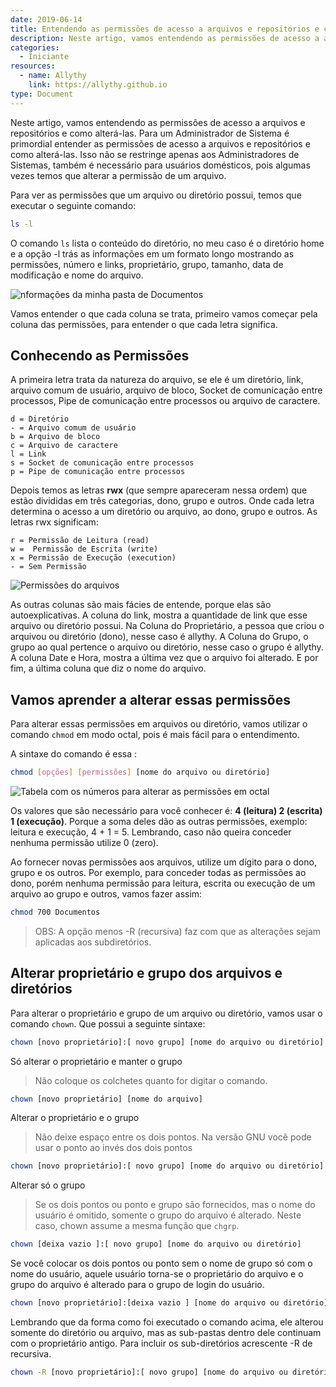 ```yaml
---
date: 2019-06-14
title: Entendendo as permissões de acesso a arquivos e repositórios e como alterá-las
description: Neste artigo, vamos entendendo as permissões de acesso a arquivos e repositórios e como alterá-las.
categories:
  - Iniciante
resources:
  - name: Allythy
    link: https://allythy.github.io
type: Document
---
```


Neste artigo, vamos entendendo as permissões de acesso a arquivos e repositórios e como alterá-las. Para um Administrador de Sistema é primordial entender as permissões de acesso a arquivos e repositórios e como alterá-las. Isso não se restringe apenas aos Administradores de Sistemas, também é necessário para usuários domésticos, pois algumas vezes temos que alterar a permissão de um arquivo.

Para ver as permissões que um arquivo ou diretório possui, temos que executar o seguinte comando:

``` bash
ls -l
```

O comando `ls` lista o conteúdo do diretório, no meu caso é o diretório home e a opção -l trás as informações em um formato longo mostrando as permissões, número e links, proprietário, grupo, tamanho, data de modificação e nome do arquivo.

![nformações da minha pasta de Documentos](img/permissao.png)

Vamos entender o que cada coluna se trata, primeiro vamos começar pela coluna das permissões, para entender o que cada letra significa.

## Conhecendo as Permissões

A primeira letra trata da natureza do arquivo, se ele é um diretório, link, arquivo comum de usuário, arquivo de bloco, Socket de comunicação entre processos, Pipe de comunicação entre processos ou arquivo de caractere.

```
d = Diretório
- = Arquivo comum de usuário
b = Arquivo de bloco
c = Arquivo de caractere
l = Link
s = Socket de comunicação entre processos
p = Pipe de comunicação entre processos
```

Depois temos as letras **rwx** (que sempre apareceram nessa ordem) que estão divididas em três categorias, dono, grupo e outros. Onde cada letra determina o acesso a um diretório ou arquivo, ao dono, grupo e outros. As letras rwx significam:

```
r = Permissão de Leitura (read)
w =  Permissão de Escrita (write)
x = Permissão de Execução (execution)
- = Sem Permissão
```

![Permissões do arquivos](img/permissao2.png)


As outras colunas são mais fácies de entende, porque elas são autoexplicativas. A coluna do link, mostra a quantidade de link que esse arquivo ou diretório possui. Na Coluna do Proprietário, a pessoa que criou o arquivou ou diretório (dono), nesse caso é allythy. A Coluna do Grupo, o grupo ao qual pertence o arquivo ou diretório, nesse caso o grupo é allythy. A coluna Date e Hora, mostra a última vez que o arquivo foi alterado. E por fim, a última coluna que diz o nome do arquivo.

## Vamos aprender a alterar essas permissões

Para alterar essas permissões em arquivos ou diretório, vamos utilizar o comando `chmod` em modo octal, pois é mais fácil para o entendimento.

A sintaxe do comando é essa :

``` bash
chmod [opções] [permissões] [nome do arquivo ou diretório]
```

![Tabela com os números para alterar as permissões em octal](img/permissao3.png)

Os valores que são necessário para você conhecer é: **4 (leitura) 2 (escrita) 1 (execução)**. Porque a soma deles dão as outras permissões, exemplo: leitura e execução, 4 + 1 = 5. Lembrando, caso não queira conceder nenhuma permissão utilize 0 (zero).

Ao fornecer novas permissões aos arquivos, utilize um dígito para o dono, grupo e os outros. Por exemplo, para conceder todas as permissões ao dono, porém nenhuma permissão para leitura, escrita ou execução de um arquivo ao grupo e outros, vamos fazer assim:

```bash
chmod 700 Documentos
```

>OBS: A opção menos -R (recursiva) faz com que as alterações sejam aplicadas aos subdiretórios.

## Alterar proprietário e grupo dos arquivos e diretórios

Para alterar o proprietário e grupo de um arquivo ou diretório, vamos usar o comando `chown`. Que possui a seguinte sintaxe:

``` bash
chown [novo proprietário]:[ novo grupo] [nome do arquivo ou diretório]
```

Só alterar o proprietário e manter o grupo

> Não coloque os colchetes quanto for digitar o comando.


```bash
chown [novo proprietário] [nome do arquivo]
```

Alterar o proprietário e o grupo

> Não deixe espaço entre os dois pontos. Na versão GNU você pode usar o ponto ao invés dos dois pontos

```bash
chown [novo proprietário]:[ novo grupo] [nome do arquivo ou diretório]
```

Alterar só o grupo

> Se os dois pontos ou ponto e grupo são fornecidos, mas o  nome
do  usuário  é  omitido, somente o grupo do arquivo é alterado. Neste
caso, chown assume a mesma função que `chgrp`.

```bash
chown [deixa vazio ]:[ novo grupo] [nome do arquivo ou diretório]
```
Se você colocar os dois pontos ou ponto sem o nome de grupo só com o nome do usuário, aquele  usuário
torna-se o proprietário do arquivo e o grupo do arquivo é alterado para o grupo de login do usuário.

```bash
chown [novo proprietário]:[deixa vazio ] [nome do arquivo ou diretório]
```

Lembrando que da forma como foi executado o comando acima, ele alterou somente do diretório ou arquivo, mas  as sub-pastas dentro dele continuam com o proprietário antigo. Para incluir os sub-diretórios acrescente -R de recursiva.

```bash
chown -R [novo proprietário]:[ novo grupo] [nome do arquivo ou diretório]
```
